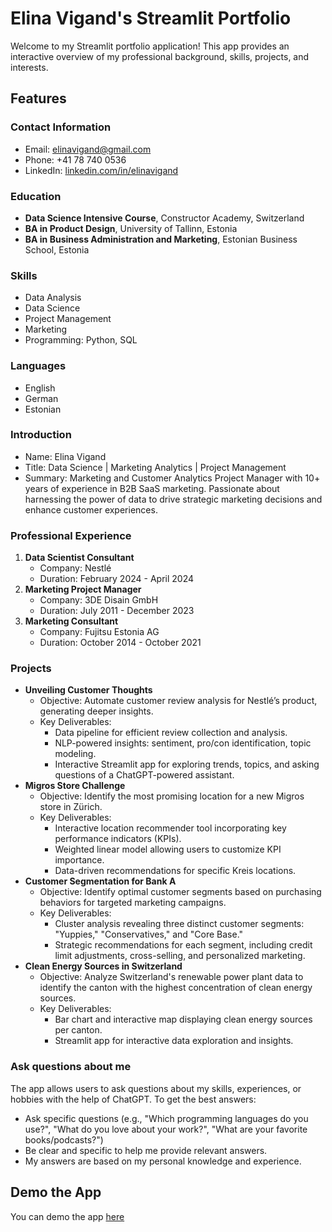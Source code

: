 # Elina Vigand's Streamlit Portfolio

Welcome to my Streamlit portfolio application! This app provides an interactive overview of my professional background, skills, projects, and interests.

## Features

### Contact Information
- Email: elinavigand@gmail.com
- Phone: +41 78 740 0536
- LinkedIn: [linkedin.com/in/elinavigand](https://www.linkedin.com/in/elinavigand)

### Education
- **Data Science Intensive Course**, Constructor Academy, Switzerland
- **BA in Product Design**, University of Tallinn, Estonia
- **BA in Business Administration and Marketing**, Estonian Business School, Estonia

### Skills
- Data Analysis
- Data Science
- Project Management
- Marketing
- Programming: Python, SQL

### Languages
- English
- German
- Estonian

### Introduction
- Name: Elina Vigand
- Title: Data Science | Marketing Analytics | Project Management
- Summary: Marketing and Customer Analytics Project Manager with 10+ years of experience in B2B SaaS marketing. Passionate about harnessing the power of data to drive strategic marketing decisions and enhance customer experiences.

### Professional Experience
1. **Data Scientist Consultant**
   - Company: Nestlé
   - Duration: February 2024 - April 2024
2. **Marketing Project Manager**
   - Company: 3DE Disain GmbH
   - Duration: July 2011 - December 2023
3. **Marketing Consultant**
   - Company: Fujitsu Estonia AG
   - Duration: October 2014 - October 2021

### Projects
- **Unveiling Customer Thoughts**
  - Objective: Automate customer review analysis for Nestlé’s product, generating deeper insights.
  - Key Deliverables:
    - Data pipeline for efficient review collection and analysis.
    - NLP-powered insights: sentiment, pro/con identification, topic modeling.
    - Interactive Streamlit app for exploring trends, topics, and asking questions of a ChatGPT-powered assistant.
- **Migros Store Challenge**
  - Objective: Identify the most promising location for a new Migros store in Zürich.
  - Key Deliverables:
    - Interactive location recommender tool incorporating key performance indicators (KPIs).
    - Weighted linear model allowing users to customize KPI importance.
    - Data-driven recommendations for specific Kreis locations.
- **Customer Segmentation for Bank A**
  - Objective: Identify optimal customer segments based on purchasing behaviors for targeted marketing campaigns.
  - Key Deliverables:
    - Cluster analysis revealing three distinct customer segments: "Yuppies," "Conservatives," and "Core Base."
    - Strategic recommendations for each segment, including credit limit adjustments, cross-selling, and personalized marketing.
- **Clean Energy Sources in Switzerland**
  - Objective: Analyze Switzerland's renewable power plant data to identify the canton with the highest concentration of clean energy sources.
  - Key Deliverables:
    - Bar chart and interactive map displaying clean energy sources per canton.
    - Streamlit app for interactive data exploration and insights.

### Ask questions about me 
The app allows users to ask questions about my skills, experiences, or hobbies with the help of ChatGPT. To get the best answers:
- Ask specific questions (e.g., "Which programming languages do you use?", "What do you love about your work?", "What are your favorite books/podcasts?")
- Be clear and specific to help me provide relevant answers.
- My answers are based on my personal knowledge and experience.

## Demo the App
You can demo the app [here](https://elinavigand.streamlit.app/)
